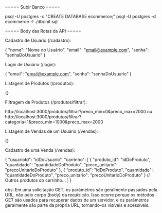===== Subir Banco =====

psql -U postgres -c "CREATE DATABASE
ecommerce;"
psql -U postgres -d ecommerce -f ./db/init.sql

===== Body das Rotas da API =====

Cadastro de Usuário (/cadastro):

{
"nome": "Nome do Usuário",
"email": "email@example.com",
"senha": "senhaDoUsuario"
}

Login de Usuário (/login):

{
"email": "email@example.com",
"senha": "senhaDoUsuario"
}

Listagem de Produtos (/produtos):

{}

Filtragem de Produtos (/produtos/filtrar):

http://localhost:3000/produtos/filtrar?preco_min=0&preco_max=2000
ou
http://localhost:3000/produtos/filtrar?categoria=1&preco_min=1000&preco_max=2000

Listagem de Vendas de um Usuário (/vendas):

{}

Cadastro de uma Venda (/vendas):

{
"usuarioId": "idDoUsuario",
"carrinho": [
{
"produto_id": "idDoProduto",
"quantidade": "quantidadeDoProduto",
"preco_unitario": "precoUnitarioDoProduto"
},
{
"produto_id": "idDoProduto",
"quantidade": "quantidadeDoProduto",
"preco_unitario": "precoUnitarioDoProduto"
}
// Outros produtos do carrinho...
]
}

obs:
Em uma solicitação GET, os parâmetros são geralmente passados pela URL, não pelo corpo (body) da requisição. Isso ocorre porque os métodos GET são usados para recuperar dados de um servidor, e os parâmetros geralmente são parte da própria URL, tornando-os visíveis e acessíveis.
